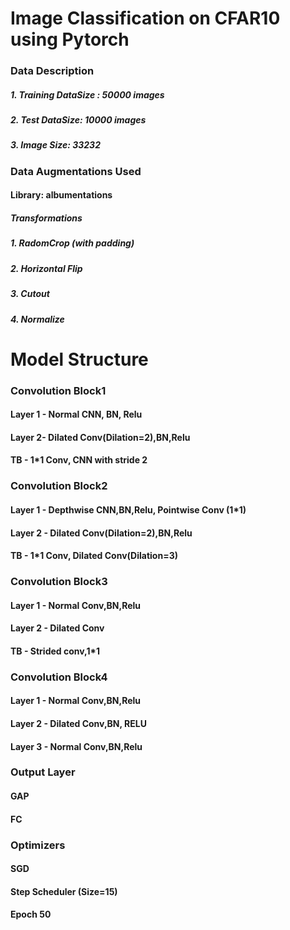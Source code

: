 # Image Classification on CFAR10 using Pytorch

### Data Description
##### 1. Training DataSize : 50000 images
##### 2. Test DataSize: 10000 images
##### 3. Image Size: 3*32*32

### Data Augmentations Used
#### Library: albumentations
##### Transformations
##### 1. RadomCrop (with padding)
##### 2. Horizontal Flip
##### 3. Cutout
##### 4. Normalize


# Model Structure

### Convolution Block1
#### Layer 1 - Normal CNN, BN, Relu
#### Layer 2-  Dilated Conv(Dilation=2),BN,Relu
#### TB - 1*1 Conv, CNN with stride 2

### Convolution Block2
#### Layer 1 - Depthwise CNN,BN,Relu, Pointwise Conv (1*1)
#### Layer 2 - Dilated Conv(Dilation=2),BN,Relu
#### TB - 1*1 Conv, Dilated Conv(Dilation=3)

### Convolution Block3
#### Layer 1 - Normal Conv,BN,Relu
#### Layer 2 - Dilated Conv
#### TB - Strided conv,1*1

### Convolution Block4
#### Layer 1 - Normal Conv,BN,Relu
#### Layer 2 - Dilated Conv,BN, RELU
#### Layer 3 - Normal Conv,BN,Relu

### Output Layer
#### GAP
#### FC

### Optimizers
#### SGD
#### Step Scheduler (Size=15)
#### Epoch 50

